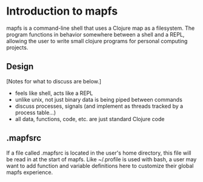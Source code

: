 # Introduction to mapfs

mapfs is a command-line shell that uses a Clojure map as a filesystem.  The program functions in behavior somewhere between a shell and a REPL, allowing the user to write small clojure programs for personal computing projects. 

## Design

[Notes for what to discuss are below.]

* feels like shell, acts like a REPL
* unlike unix, not just binary data is being piped between commands
* discuss processes, signals (and implement as threads tracked by a process table...)
* all data, functions, code, etc. are just standard Clojure code 


## .mapfsrc

If a file called .mapfsrc is located in the user's home directory, this file will be read in at the start of mapfs. Like ~/.profile is used with bash, a user may want to add function and variable definitions here to customize their global mapfs experience.  



